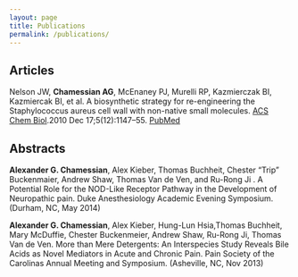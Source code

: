 ```yaml
---
layout: page
title: Publications
permalink: /publications/
---
```

<!--
---
<div class="navbar">
    <div class="navbar-inner">
        <ul class="nav">
            <li><a href="#articles">Articles</a></li>
            <li><a href="#abstracts">Abstracts</a></li>
            
        </ul>
    </div>
</div> 
-->

## <a name="articles"></a>Articles

Nelson JW, **Chamessian AG**, McEnaney PJ, Murelli RP, Kazmierczak BI, Kazmiercak BI, et al. A biosynthetic strategy for re-engineering the Staphylococcus aureus cell wall with non-native small molecules. [ACS Chem Biol](http://pubs.acs.org/journal/acbcct).2010 Dec 17;5(12):1147–55. [PubMed](http://www.ncbi.nlm.nih.gov/pubmed/20923200)

## <a name="abstracts"></a>Abstracts

**Alexander G. Chamessian**, Alex Kieber, Thomas Buchheit, Chester “Trip” Buckenmaier, Andrew Shaw, Thomas Van de Ven, and Ru-Rong Ji . A Potential Role for the NOD-Like Receptor Pathway in the Development of Neuropathic pain. Duke Anesthesiology Academic Evening Symposium. (Durham, NC, May 2014)

**Alexander G. Chamessian**, Alex Kieber, Hung-Lun Hsia,Thomas Buchheit, Mary McDuffie, Chester Buckenmeier, Andrew Shaw, Ru-Rong Ji, Thomas Van de Ven. More than Mere Detergents: An Interspecies Study Reveals Bile Acids as Novel Mediators in Acute and Chronic Pain. Pain Society of the Carolinas Annual Meeting and Symposium. (Asheville, NC, Nov 2013)




